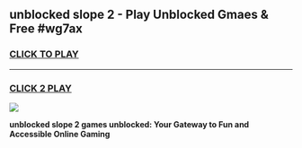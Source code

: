 
## unblocked slope 2 - Play Unblocked Gmaes & Free #wg7ax
<h3>
<a href="https://news.freeplayer.one?title=unblocked_slope_2&ref=26F">CLICK TO PLAY</a></h3>
<hr>

<h3>
<a href="https://news.freeplayer.one?title=unblocked_slope_2&ref=26F">CLICK 2 PLAY</a>
  
</h3>

<a href="https://news.freeplayer.one?title=unblocked_slope_2&ref=26F/"><img src="https://clearcache.store/games.png"></a>


**unblocked slope 2 games unblocked: Your Gateway to Fun and Accessible Online Gaming**
